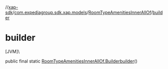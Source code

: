 //[xap-sdk](../../../index.md)/[com.expediagroup.sdk.xap.models](../index.md)/[RoomTypeAmenitiesInnerAllOf](index.md)/[builder](builder.md)

# builder

[JVM]\

public final static [RoomTypeAmenitiesInnerAllOf.Builder](-builder/index.md)[builder](builder.md)()
